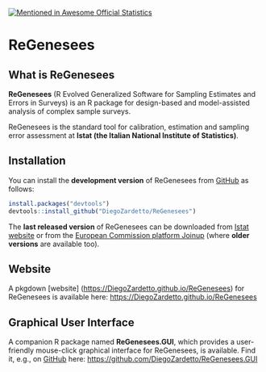 [![Mentioned in Awesome Official Statistics ](https://awesome.re/mentioned-badge.svg)](http://www.awesomeofficialstatistics.org)

# ReGenesees <img src="man/figures/ReGenesees_LOGO_small.png" align="right" alt="" />


## What is ReGenesees
**ReGenesees** (R Evolved Generalized Software for Sampling Estimates and Errors in Surveys) is an R package for design-based and model-assisted analysis of complex sample surveys.

ReGenesees is the standard tool for calibration, estimation and sampling error assessment at **Istat (the Italian National Institute of Statistics)**.


## Installation
You can install the **development version** of ReGenesees from [GitHub](https://github.com/DiegoZardetto/ReGenesees) as follows:

``` r
install.packages("devtools")
devtools::install_github("DiegoZardetto/ReGenesees")
```

The **last released version** of ReGenesees can be downloaded from [Istat website](http://www.istat.it/en/tools/methods-and-it-tools/processing-tools/regenesees) or from the [European Commission platform Joinup]( https://joinup.ec.europa.eu/solution/regenesees-system/releases) (where **older versions** are available too).


## Website
A pkgdown [website] (https://DiegoZardetto.github.io/ReGenesees) for ReGenesees is available here:
<https://DiegoZardetto.github.io/ReGenesees>


## Graphical User Interface
A companion R package named **ReGenesees.GUI**, which provides a user-friendly mouse-click graphical interface for ReGenesees, is available. Find it, e.g., on [GitHub](https://github.com/DiegoZardetto/ReGenesees.GUI) here:
<https://github.com/DiegoZardetto/ReGenesees.GUI>
